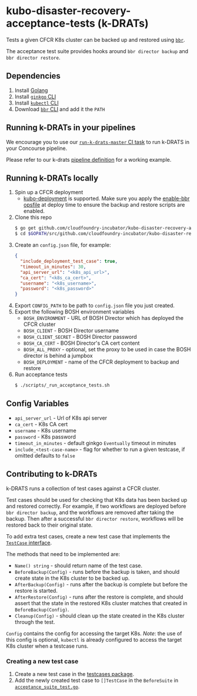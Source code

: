 # kubo-disaster-recovery-acceptance-tests (k-DRATs)

Tests a given CFCR K8s cluster can be backed up and restored using [`bbr`](https://github.com/cloudfoundry-incubator/bosh-backup-and-restore).

The acceptance test suite provides hooks around `bbr director backup` and `bbr director restore`.

## Dependencies

1. Install [Golang](https://golang.org/doc/install)
1. Install [`ginkgo` CLI](https://github.com/onsi/ginkgo#set-me-up)
1. Install [`kubectl` CLI](https://kubernetes.io/docs/tasks/tools/install-kubectl/#install-kubectl)
1. Download [`bbr` CLI](https://github.com/cloudfoundry-incubator/bosh-backup-and-restore/releases) and add it the `PATH`

## Running k-DRATs in your pipelines

We encourage you to use our [`run-k-drats-master` CI task](https://github.com/cloudfoundry-incubator/kubo-disaster-recovery-acceptance-tests/tree/master/ci/run-k-drats) to run k-DRATS in your Concourse pipeline.

Please refer to our k-drats [pipeline definition](https://github.com/cloudfoundry-incubator/backup-and-restore-ci/blob/master/pipelines/k-drats/pipeline.yml) for a working example.

## Running k-DRATs locally

1. Spin up a CFCR deployment
   - [kubo-deployment](https://github.com/cloudfoundry-incubator/kubo-deployment) is supported. Make sure you apply the [enable-bbr opsfile](https://github.com/cloudfoundry-incubator/kubo-deployment/blob/master/manifests/ops-files/enable-bbr.yml) at deploy time to ensure the backup and restore scripts are enabled.
1. Clone this repo
    ```bash
    $ go get github.com/cloudfoundry-incubator/kubo-disaster-recovery-acceptance-tests
    $ cd $GOPATH/src/github.com/cloudfoundry-incubator/kubo-disaster-recovery-acceptance-tests
    ```
1. Create an `config.json` file, for example:
    ```json
    {
      "include_deployment_test_case": true,
      "timeout_in_minutes": 30,
      "api_server_url": "<k8s_api_url>",
      "ca_cert": "<k8s_ca_cert>",
      "username": "<k8s_username>",
      "password": "<k8s_password>"
    }
    ```
1. Export `CONFIG_PATH` to be path to `config.json` file you just created.
1. Export the following BOSH environment variables
   - `BOSH_ENVIRONMENT` - URL of BOSH Director which has deployed the CFCR cluster
   - `BOSH_CLIENT` - BOSH Director username
   - `BOSH_CLIENT_SECRET` - BOSH Director password
   - `BOSH_CA_CERT` - BOSH Director's CA cert content
   - `BOSH_ALL_PROXY` - optional, set the proxy to be used in case the BOSH director is behind a jumpbox 
   - `BOSH_DEPLOYMENT` - name of the CFCR deployment to backup and restore
1. Run acceptance tests
    ```bash
    $ ./scripts/_run_acceptance_tests.sh
    ```

## Config Variables

* `api_server_url` - Url of K8s api server
* `ca_cert` - K8s CA cert
* `username` - K8s username
* `password` - K8s password
* `timeout_in_minutes` - default ginkgo `Eventually` timeout in minutes
* `include_<test-case-name>` - flag for whether to run a given testcase, if omitted defaults to `false`

## Contributing to k-DRATs

k-DRATS runs a collection of test cases against a CFCR cluster.

Test cases should be used for checking that K8s data has been backed up and restored correctly. For example, if two  workflows are deployed before `bbr director backup`, and the workflows are removed after taking the backup. Then after a successful `bbr director restore`, workflows will be restored back to their original state.

To add extra test cases, create a new test case that implements the [`TestCase` interface](https://github.com/cloudfoundry-incubator/kubo-disaster-recovery-acceptance-tests/blob/master/acceptance/testcase.go).

The methods that need to be implemented are:
* `Name() string` - should return name of the test case.
* `BeforeBackup(Config)` - runs before the backup is taken, and should create state in the K8s cluster to be backed up.
* `AfterBackup(Config)` - runs after the backup is complete but before the restore is started.
* `AfterRestore(Config)` - runs after the restore is complete, and should assert that the state in the restored K8s cluster matches that created in `BeforeBackup(Config)`.
* `Cleanup(Config)` - should clean up the state created in the K8s cluster through the test.

`Config` contains the config for accessing the target K8s. *Note*: the use of this config is optional, `kubectl` is already configured to access the target K8s cluster when a testcase runs.

### Creating a new test case

1. Create a new test case in the [testcases package](https://github.com/cloudfoundry-incubator/kubo-disaster-recovery-acceptance-tests/tree/master/testcases).
1. Add the newly created test case to `[]TestCase` in the `BeforeSuite` in [`acceptance_suite_test.go`](https://github.com/cloudfoundry-incubator/kubo-disaster-recovery-acceptance-tests/blob/master/acceptance/acceptance_suite_test.go).

